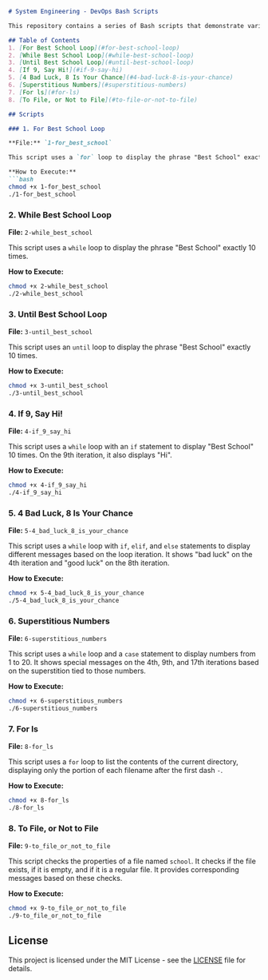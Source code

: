 ````markdown
# System Engineering - DevOps Bash Scripts

This repository contains a series of Bash scripts that demonstrate various fundamental concepts of shell scripting, including loops, conditionals, file manipulation, and text processing. Each script performs a specific task and uses different Bash constructs to solve problems.

## Table of Contents
1. [For Best School Loop](#for-best-school-loop)
2. [While Best School Loop](#while-best-school-loop)
3. [Until Best School Loop](#until-best-school-loop)
4. [If 9, Say Hi!](#if-9-say-hi)
5. [4 Bad Luck, 8 Is Your Chance](#4-bad-luck-8-is-your-chance)
6. [Superstitious Numbers](#superstitious-numbers)
7. [For ls](#for-ls)
8. [To File, or Not to File](#to-file-or-not-to-file)

## Scripts

### 1. For Best School Loop

**File:** `1-for_best_school`

This script uses a `for` loop to display the phrase "Best School" exactly 10 times.

**How to Execute:**
```bash
chmod +x 1-for_best_school
./1-for_best_school
````

### 2. While Best School Loop

**File:** `2-while_best_school`

This script uses a `while` loop to display the phrase "Best School" exactly 10 times.

**How to Execute:**

```bash
chmod +x 2-while_best_school
./2-while_best_school
```

### 3. Until Best School Loop

**File:** `3-until_best_school`

This script uses an `until` loop to display the phrase "Best School" exactly 10 times.

**How to Execute:**

```bash
chmod +x 3-until_best_school
./3-until_best_school
```

### 4. If 9, Say Hi!

**File:** `4-if_9_say_hi`

This script uses a `while` loop with an `if` statement to display "Best School" 10 times. On the 9th iteration, it also displays "Hi".

**How to Execute:**

```bash
chmod +x 4-if_9_say_hi
./4-if_9_say_hi
```

### 5. 4 Bad Luck, 8 Is Your Chance

**File:** `5-4_bad_luck_8_is_your_chance`

This script uses a `while` loop with `if`, `elif`, and `else` statements to display different messages based on the loop iteration. It shows "bad luck" on the 4th iteration and "good luck" on the 8th iteration.

**How to Execute:**

```bash
chmod +x 5-4_bad_luck_8_is_your_chance
./5-4_bad_luck_8_is_your_chance
```

### 6. Superstitious Numbers

**File:** `6-superstitious_numbers`

This script uses a `while` loop and a `case` statement to display numbers from 1 to 20. It shows special messages on the 4th, 9th, and 17th iterations based on the superstition tied to those numbers.

**How to Execute:**

```bash
chmod +x 6-superstitious_numbers
./6-superstitious_numbers
```

### 7. For ls

**File:** `8-for_ls`

This script uses a `for` loop to list the contents of the current directory, displaying only the portion of each filename after the first dash `-`.

**How to Execute:**

```bash
chmod +x 8-for_ls
./8-for_ls
```

### 8. To File, or Not to File

**File:** `9-to_file_or_not_to_file`

This script checks the properties of a file named `school`. It checks if the file exists, if it is empty, and if it is a regular file. It provides corresponding messages based on these checks.

**How to Execute:**

```bash
chmod +x 9-to_file_or_not_to_file
./9-to_file_or_not_to_file
```

## License

This project is licensed under the MIT License - see the [LICENSE](LICENSE) file for details.

```

```

